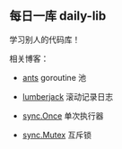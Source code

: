 ## 每日一库 daily-lib

学习别人的代码库！

相关博客：

- [ants](https://aj002th.github.io/ants) goroutine 池

- [lumberjack](https://aj002th.github.io/lumberjack) 滚动记录日志

- [sync.Once](https://aj002th.github.io/sync-once) 单次执行器

- [sync.Mutex](https://aj002th.github.io/sync-mutex) 互斥锁
